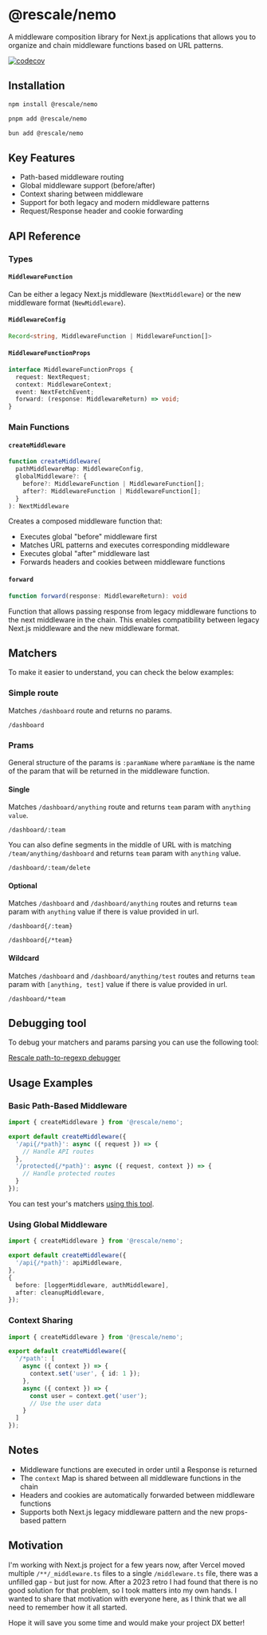 # @rescale/nemo

A middleware composition library for Next.js applications that allows you to organize and chain middleware functions based on URL patterns.

[![codecov](https://codecov.io/gh/z4nr34l/nemo/graph/badge.svg?token=10CXWSP5BA)](https://codecov.io/gh/z4nr34l/nemo)

## Installation

```bash
npm install @rescale/nemo
```

```bash
pnpm add @rescale/nemo
```

```bash
bun add @rescale/nemo
```

## Key Features

- Path-based middleware routing
- Global middleware support (before/after)
- Context sharing between middleware
- Support for both legacy and modern middleware patterns
- Request/Response header and cookie forwarding

## API Reference

### Types

#### `MiddlewareFunction`

Can be either a legacy Next.js middleware (`NextMiddleware`) or the new middleware format (`NewMiddleware`).

#### `MiddlewareConfig`

```typescript
Record<string, MiddlewareFunction | MiddlewareFunction[]>
```

#### `MiddlewareFunctionProps`

```typescript
interface MiddlewareFunctionProps {
  request: NextRequest;
  context: MiddlewareContext;
  event: NextFetchEvent;
  forward: (response: MiddlewareReturn) => void;
}
```

### Main Functions

#### `createMiddleware`

```typescript
function createMiddleware(
  pathMiddlewareMap: MiddlewareConfig,
  globalMiddleware?: {
    before?: MiddlewareFunction | MiddlewareFunction[];
    after?: MiddlewareFunction | MiddlewareFunction[];
  }
): NextMiddleware
```

Creates a composed middleware function that:

- Executes global "before" middleware first
- Matches URL patterns and executes corresponding middleware
- Executes global "after" middleware last
- Forwards headers and cookies between middleware functions

#### `forward`

```typescript
function forward(response: MiddlewareReturn): void
```

Function that allows passing response from legacy middleware functions to the next middleware in the chain. This enables compatibility between legacy Next.js middleware and the new middleware format.

## Matchers

To make it easier to understand, you can check the below examples:

### Simple route

Matches `/dashboard` route and returns no params.

```plaintext title="Simple route"
/dashboard
```

### Prams

General structure of the params is `:paramName` where `paramName` is the name of the param that will be returned in the middleware function.

#### Single

Matches `/dashboard/anything` route and returns `team` param with `anything value`.

```plaintext title="Single"
/dashboard/:team
```

You can also define segments in the middle of URL with is matching `/team/anything/dashboard` and returns `team` param with `anything` value.

```plaintext title="Single with suffix"
/dashboard/:team/delete
```

#### Optional

Matches `/dashboard` and `/dashboard/anything` routes and returns `team` param with `anything` value if there is value provided in url.

```plaintext title="Optional"
/dashboard{/:team}
```

```plaintext title="Optional wildcard"
/dashboard{/*team}
```

#### Wildcard

Matches `/dashboard` and `/dashboard/anything/test` routes and returns `team` param with `[anything, test]` value if there is value provided in url.

```plaintext title="Wildcard"
/dashboard/*team
```

## Debugging tool

To debug your matchers and params parsing you can use the following tool:

[Rescale path-to-regexp debugger](https://www.rescale.build/tools/path-to-regexp)

## Usage Examples

### Basic Path-Based Middleware

```typescript
import { createMiddleware } from '@rescale/nemo';

export default createMiddleware({
  '/api{/*path}': async ({ request }) => {
    // Handle API routes
  },
  '/protected{/*path}': async ({ request, context }) => {
    // Handle protected routes
  }
});
```

You can test your's matchers [using this tool](https://www.rescale.build/tools/path-to-regexp).

### Using Global Middleware

```typescript
import { createMiddleware } from '@rescale/nemo';

export default createMiddleware({
  '/api{/*path}': apiMiddleware,
},
{
  before: [loggerMiddleware, authMiddleware],
  after: cleanupMiddleware,
});
```

### Context Sharing

```typescript
import { createMiddleware } from '@rescale/nemo';

export default createMiddleware({
  '/*path': [
    async ({ context }) => {
      context.set('user', { id: 1 });
    },
    async ({ context }) => {
      const user = context.get('user');
      // Use the user data
    }
  ]
});
```

## Notes

- Middleware functions are executed in order until a Response is returned
- The `context` Map is shared between all middleware functions in the chain
- Headers and cookies are automatically forwarded between middleware functions
- Supports both Next.js legacy middleware pattern and the new props-based pattern

## Motivation

I'm working with Next.js project for a few years now, after Vercel moved multiple `/**/_middleware.ts` files to a single `/middleware.ts` file, there was a unfilled gap - but just for now.
After a 2023 retro I had found that there is no good solution for that problem, so I took matters into my own hands. I wanted to share that motivation with everyone here, as I think that we all need to remember how it all started.

Hope it will save you some time and would make your project DX better!
